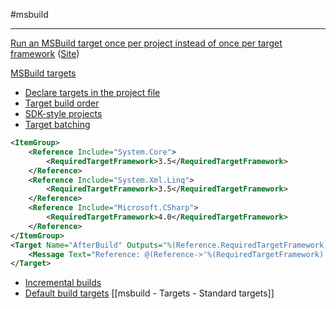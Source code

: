 #msbuild

---

[Run an MSBuild target once per project instead of once per target framework](zDOC_msbuild-multitargeting-run-target-once-per-project.mhtml) ([Site](https://lizzy-gallagher.github.io/msbuild-run-target-once-per-project/))

[MSBuild targets](https://learn.microsoft.com/en-us/visualstudio/msbuild/msbuild-targets?view=vs-2022)
- [Declare targets in the project file]()
- [Target build order](https://learn.microsoft.com/en-us/visualstudio/msbuild/msbuild-targets?view=vs-2022#target-build-order)
- [SDK-style projects](https://learn.microsoft.com/en-us/visualstudio/msbuild/msbuild-targets?view=vs-2022#sdk-style-projects)
- [Target batching](https://learn.microsoft.com/en-us/visualstudio/msbuild/msbuild-targets?view=vs-2022#target-batching)
```xml
<ItemGroup>
	<Reference Include="System.Core">
		<RequiredTargetFramework>3.5</RequiredTargetFramework>
	</Reference>
	<Reference Include="System.Xml.Linq">
		<RequiredTargetFramework>3.5</RequiredTargetFramework>
	</Reference>
	<Reference Include="Microsoft.CSharp">
		<RequiredTargetFramework>4.0</RequiredTargetFramework>
	</Reference>
</ItemGroup>
<Target Name="AfterBuild" Outputs="%(Reference.RequiredTargetFramework)">
	<Message Text="Reference: @(Reference->'%(RequiredTargetFramework)')" />
</Target>
```
- [Incremental builds](https://learn.microsoft.com/en-us/visualstudio/msbuild/msbuild-targets?view=vs-2022#incremental-builds)
- [Default build targets](https://learn.microsoft.com/en-us/visualstudio/msbuild/msbuild-targets?view=vs-2022#default-build-targets)
[[msbuild - Targets - Standard targets]]